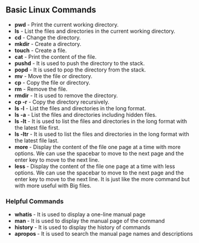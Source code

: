 ## Basic Linux Commands

- **pwd** - Print the current working directory.
- **ls** - List the files and directories in the current working directory.
- **cd** - Change the directory.
- **mkdir** - Create a directory.
- **touch** - Create a file.
- **cat** - Print the content of the file.
- **pushd** - It is used to push the directory to the stack.
- **popd** - It is used to pop the directory from the stack.
- **mv** - Move the file or directory.
- **cp** - Copy the file or directory.
- **rm** - Remove the file.
- **rmdir** - It is used to remove the directory.
- **cp -r** - Copy the directory recursively.
- **ls -l** - List the files and directories in the long format.
- **ls -a** - List the files and directories including hidden files.
- **ls -lt** - It is used to list the files and directories in the long format with the latest file first.
- **ls -ltr** - It is used to list the files and directories in the long format with the latest file last.
- **more <file>** - Display the content of the file one page at a time with more options. We can use the spacebar to move to the next page and the enter key to move to the next line.
- **less <file>** - Display the content of the file one page at a time with less options. We can use the spacebar to move to the next page and the enter key to move to the next line. It is just like the more command but with more useful with Big files.

### Helpful Commands

- **whatis <command>** - It is used to display a one-line manual page
- **man <command>** - It is used to display the manual page of the command
- **history** - It is used to display the history of commands
- **apropos <keyword>** - It is used to search the manual page names and descriptions
